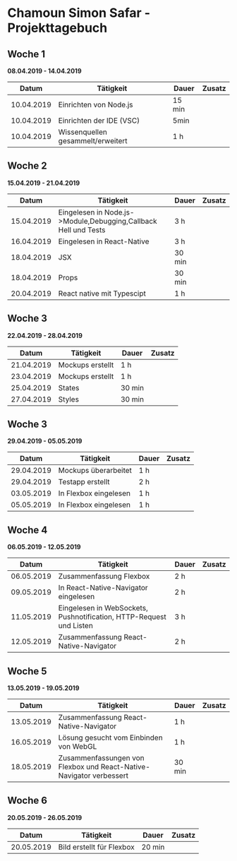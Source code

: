 # Chamoun Simon Safar - Projekttagebuch

## Woche 1 
__08.04.2019 - 14.04.2019__

| Datum      | Tätigkeit                                                                | Dauer      | Zusatz |
| ---------- | ------------------------------------------------------------------------ | ---------- | ------ |
| 10.04.2019 | Einrichten von Node.js                                                   | 15 min     |        |
| 10.04.2019 | Einrichten der IDE (VSC)                                                 | 5min       |        |
| 10.04.2019 | Wissenquellen gesammelt/erweitert                                        | 1 h        |        |

## Woche 2
__15.04.2019 - 21.04.2019__

| Datum      | Tätigkeit                                                                | Dauer      | Zusatz |
| ---------- | ------------------------------------------------------------------------ | ---------- | ------ |
| 15.04.2019 | Eingelesen in Node.js->Module,Debugging,Callback Hell und Tests          | 3 h        |        |
| 16.04.2019 | Eingelesen in React-Native                                               | 3 h        |        |
| 18.04.2019 | JSX                                                                      | 30 min     |        |
| 18.04.2019 | Props                                                                    | 30 min     |        |
| 20.04.2019 | React native mit Typescipt                                               | 1 h        |        | 

## Woche 3
__22.04.2019 - 28.04.2019__

| Datum      | Tätigkeit                                                                | Dauer      | Zusatz |
| ---------- | ------------------------------------------------------------------------ | ---------- | ------ |
| 21.04.2019 | Mockups erstellt                                                         | 1 h        |        |
| 23.04.2019 | Mockups erstellt                                                         | 1 h        |        |
| 25.04.2019 | States                                                                   | 30 min     |        |
| 27.04.2019 | Styles                                                                   | 30 min     |        |

## Woche 3
__29.04.2019 - 05.05.2019__

| Datum      | Tätigkeit                                                                | Dauer      | Zusatz |
| ---------- | ------------------------------------------------------------------------ | ---------- | ------ |
| 29.04.2019 | Mockups überarbeitet                                                     | 1 h        |        |
| 29.04.2019 | Testapp erstellt                                                         | 2 h        |        |
| 03.05.2019 | In Flexbox eingelesen                                                    | 1 h        |        |
| 05.05.2019 | In Flexbox eingelesen                                                    | 1 h        |        |

## Woche 4
__06.05.2019 - 12.05.2019__

| Datum      | Tätigkeit                                                                | Dauer      | Zusatz |
| ---------- | ------------------------------------------------------------------------ | ---------- | ------ |
| 06.05.2019 | Zusammenfassung Flexbox                                                  | 2 h        |        |
| 09.05.2019 | In React-Native-Navigator  eingelesen                                    | 2 h        |        |
| 11.05.2019 | Eingelesen in WebSockets, Pushnotification, HTTP-Request und Listen      | 3 h        |        |
| 12.05.2019 | Zusammenfassung React-Native-Navigator                                   | 2 h        |        |

## Woche 5
__13.05.2019 - 19.05.2019__

| Datum      | Tätigkeit                                                                | Dauer      | Zusatz |
| ---------- | ------------------------------------------------------------------------ | ---------- | ------ |
| 13.05.2019 | Zusammenfassung React-Native-Navigator                                   | 1 h        |        |
| 16.05.2019 | Lösung gesucht vom Einbinden von WebGL                                   | 1 h        |        |
| 18.05.2019 | Zusammenfassungen von Flexbox und React-Native-Navigator verbessert      | 30 min     |        |


## Woche 6
__20.05.2019 - 26.05.2019__

| Datum      | Tätigkeit                                                                | Dauer      | Zusatz |
| ---------- | ------------------------------------------------------------------------ | ---------- | ------ |
| 20.05.2019 | Bild erstellt für Flexbox                                                | 20 min     |        |
